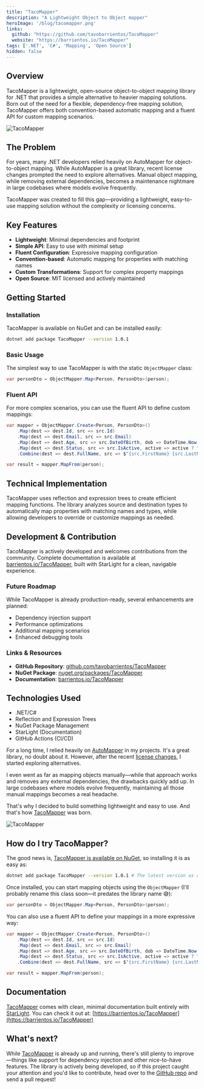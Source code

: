 ```yaml
---
title: "TacoMapper"
description: "A Lightweight Object to Object mapper"
heroImage: '/blog/tacomapper.png'
links:
  github: "https://github.com/tavobarrientos/TacoMapper"
  website: "https://barrientos.io/TacoMapper"
tags: ['.NET', 'C#', 'Mapping', 'Open Source']
hidden: false
---
```


## Overview

TacoMapper is a lightweight, open-source object-to-object mapping library for .NET that provides a simple alternative to heavier mapping solutions. Born out of the need for a flexible, dependency-free mapping solution, TacoMapper offers both convention-based automatic mapping and a fluent API for custom mapping scenarios.

![TacoMapper](/blog/taco.png)

## The Problem

For years, many .NET developers relied heavily on AutoMapper for object-to-object mapping. While AutoMapper is a great library, recent license changes prompted the need to explore alternatives. Manual object mapping, while removing external dependencies, becomes a maintenance nightmare in large codebases where models evolve frequently.

TacoMapper was created to fill this gap—providing a lightweight, easy-to-use mapping solution without the complexity or licensing concerns.

## Key Features

- **Lightweight**: Minimal dependencies and footprint
- **Simple API**: Easy to use with minimal setup
- **Fluent Configuration**: Expressive mapping configuration
- **Convention-based**: Automatic mapping for properties with matching names
- **Custom Transformations**: Support for complex property mappings
- **Open Source**: MIT licensed and actively maintained

## Getting Started

### Installation

TacoMapper is available on NuGet and can be installed easily:

```bash
dotnet add package TacoMapper --version 1.0.1
```

### Basic Usage

The simplest way to use TacoMapper is with the static `ObjectMapper` class:

```csharp
var personDto = ObjectMapper.Map<Person, PersonDto>(person);
```

### Fluent API

For more complex scenarios, you can use the fluent API to define custom mappings:

```csharp
var mapper = ObjectMapper.Create<Person, PersonDto>()
    .Map(dest => dest.Id, src => src.Id)
    .Map(dest => dest.Email, src => src.Email)
    .Map(dest => dest.Age, src => src.DateOfBirth, dob => DateTime.Now.Year - dob.Year)
    .Map(dest => dest.Status, src => src.IsActive, active => active ? "Active" : "Inactive")
    .Combine(dest => dest.FullName, src => $"{src.FirstName} {src.LastName}");

var result = mapper.MapFrom(person);
```

## Technical Implementation

TacoMapper uses reflection and expression trees to create efficient mapping functions. The library analyzes source and destination types to automatically map properties with matching names and types, while allowing developers to override or customize mappings as needed.

## Development & Contribution

TacoMapper is actively developed and welcomes contributions from the community. Complete documentation is available at [barrientos.io/TacoMapper](https://barrientos.io/TacoMapper), built with StarLight for a clean, navigable experience.

### Future Roadmap

While TacoMapper is already production-ready, several enhancements are planned:

- Dependency injection support
- Performance optimizations
- Additional mapping scenarios
- Enhanced debugging tools

### Links & Resources

- **GitHub Repository**: [github.com/tavobarrientos/TacoMapper](https://github.com/tavobarrientos/TacoMapper)
- **NuGet Package**: [nuget.org/packages/TacoMapper](https://www.nuget.org/packages/TacoMapper)
- **Documentation**: [barrientos.io/TacoMapper](https://barrientos.io/TacoMapper)

## Technologies Used

- .NET/C#
- Reflection and Expression Trees
- NuGet Package Management
- StarLight (Documentation)
- GitHub Actions (CI/CD)

For a long time, I relied heavily on [AutoMapper](https://automapper.org/) in my projects. It's a great library, no doubt about it. However, after the recent [license changes](https://www.jimmybogard.com/automapper-and-mediatr-licensing-update/), I started exploring alternatives.

I even went as far as mapping objects manually—while that approach works and removes any external dependencies, the drawbacks quickly add up. In large codebases where models evolve frequently, maintaining all those manual mappings becomes a real headache.

That's why I decided to build something lightweight and easy to use. And that's how [TacoMapper](https://barrientos.io/TacoMapper) was born.

![TacoMapper](/blog/taco.png)

## How do I try TacoMapper?

The good news is, [TacoMapper is available on NuGet](https://www.nuget.org/packages/TacoMapper), so installing it is as easy as:

```bash
dotnet add package TacoMapper --version 1.0.1 # The latest version as of today.
```

Once installed, you can start mapping objects using the `ObjectMapper` (I'll probably rename this class soon—it predates the library name 😅):

```csharp
var personDto = ObjectMapper.Map<Person, PersonDto>(person);
```

You can also use a fluent API to define your mappings in a more expressive way:

```csharp
var mapper = ObjectMapper.Create<Person, PersonDto>()
    .Map(dest => dest.Id, src => src.Id)
    .Map(dest => dest.Email, src => src.Email)
    .Map(dest => dest.Age, src => src.DateOfBirth, dob => DateTime.Now.Year - dob.Year)
    .Map(dest => dest.Status, src => src.IsActive, active => active ? "Active" : "Inactive")
    .Combine(dest => dest.FullName, src => $"{src.FirstName} {src.LastName}");

var result = mapper.MapFrom(person);
```

## Documentation

[TacoMapper](https://barrientos.io/TacoMapper) comes with clean, minimal documentation built entirely with [StarLight](https://starlight.astro.build/). You can check it out at: [https://barrientos.io/TacoMapper](https://barrientos.io/TacoMapper)

## What's next?

While [TacoMapper](https://barrientos.io/TacoMapper) is already up and running, there's still plenty to improve—things like support for dependency injection and other nice-to-have features. The library is actively being developed, so if this project caught your attention and you'd like to contribute, head over to the [GitHub repo](https://github.com/tavobarrientos/TacoMapper) and send a pull request!
